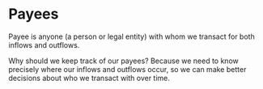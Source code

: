 # Payees

Payee is anyone (a person or legal entity) with whom we transact for both inflows and outflows.&#x20;

Why should we keep track of our payees? Because we need to know precisely where our inflows and outflows occur, so we can make better decisions about who we transact with over time.
